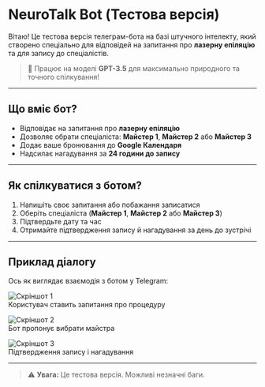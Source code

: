 # NeuroTalk Bot (Тестова версія)

Вітаю! Це тестова версія телеграм-бота на базі штучного інтелекту, який створено спеціально для відповідей на запитання про **лазерну епіляцію** та для запису до спеціалістів.

> 🧠 Працює на моделі **GPT-3.5** для максимально природного та точного спілкування!

---

## Що вміє бот?

- Відповідає на запитання про **лазерну епіляцію**
- Дозволяє обрати спеціаліста: **Майстер 1**, **Майстер 2** або **Майстер 3**
- Додає ваше бронювання до **Google Календаря**
- Надсилає нагадування за **24 години до запису**

---

## Як спілкуватися з ботом?

1. Напишіть своє запитання або побажання записатися
2. Оберіть спеціаліста (**Майстер 1**, **Майстер 2** або **Майстер 3**)
3. Підтвердьте дату та час
4. Отримайте підтвердження запису й нагадування за день до зустрічі

---

## Приклад діалогу 

Ось як виглядає взаємодія з ботом у Telegram:

![Скріншот 1](screenshots/screenshot-1.png)  
Користувач ставить запитання про процедуру

![Скріншот 2](screenshots/screenshot-2.png)  
Бот пропонує вибрати майстра

![Скріншот 3](screenshots/screenshot-3.png)  
Підтвердження запису і нагадування

---

> ⚠️ **Увага:** Це тестова версія. Можливі незначні баги. 
